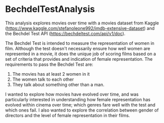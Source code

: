 # BechdelTestAnalysis
This analysis explores movies over time with a movies dataset from Kaggle (https://www.kaggle.com/stefanoleone992/imdb-extensive-dataset) and the Bechdel Test API (https://bechdeltest.com/api/v1/doc).

The Bechdel Test is intended to measure the representation of women in film. Although the test doesn't necessarily ensure how well women are represented in a movie, it does the unique job of scoring films based on a set of criteria that provides and indication of female representation. The requirements to pass the Bechdel Test are:

1. The movies has at least 2 women in it
2. The women talk to each other
3. They talk about something other than a man.

I wanted to explore how movies have evolved over time, and was particularly interested in understanding how female representation has evolved within cinema over time; which genres fare well with the test and which ones fail. I also wanted to explore the correlation between gender of directors and the level of female representation in their films.
